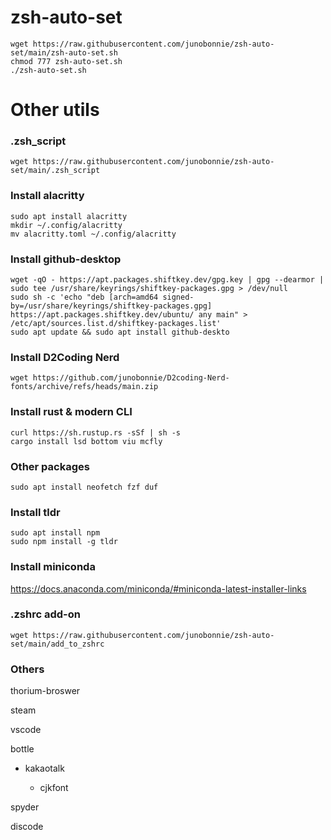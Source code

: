 # zsh-auto-set
```
wget https://raw.githubusercontent.com/junobonnie/zsh-auto-set/main/zsh-auto-set.sh
chmod 777 zsh-auto-set.sh
./zsh-auto-set.sh
```
# Other utils
### .zsh_script
```
wget https://raw.githubusercontent.com/junobonnie/zsh-auto-set/main/.zsh_script
```
### Install alacritty
```
sudo apt install alacritty
mkdir ~/.config/alacritty
mv alacritty.toml ~/.config/alacritty
```
### Install github-desktop
```
wget -qO - https://apt.packages.shiftkey.dev/gpg.key | gpg --dearmor | sudo tee /usr/share/keyrings/shiftkey-packages.gpg > /dev/null
sudo sh -c 'echo "deb [arch=amd64 signed-by=/usr/share/keyrings/shiftkey-packages.gpg] https://apt.packages.shiftkey.dev/ubuntu/ any main" > /etc/apt/sources.list.d/shiftkey-packages.list'
sudo apt update && sudo apt install github-deskto
```
### Install D2Coding Nerd
```
wget https://github.com/junobonnie/D2coding-Nerd-fonts/archive/refs/heads/main.zip
```
### Install rust & modern CLI
```
curl https://sh.rustup.rs -sSf | sh -s
cargo install lsd bottom viu mcfly
```
### Other packages
```
sudo apt install neofetch fzf duf
```
### Install tldr
```
sudo apt install npm
sudo npm install -g tldr
```
### Install miniconda
https://docs.anaconda.com/miniconda/#miniconda-latest-installer-links
### .zshrc add-on
```
wget https://raw.githubusercontent.com/junobonnie/zsh-auto-set/main/add_to_zshrc
```
### Others
thorium-broswer

steam

vscode

bottle

- kakaotalk

  - cjkfont

spyder

discode
